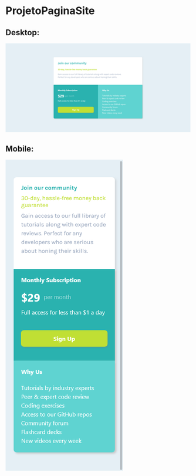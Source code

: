 # ProjetoPaginaSite
<h2>Desktop: </h2>
<p>
    <img width: "400" src="src/assets/imgReadMe/desktop.png"
</p>
  
<br>
  
<h2>Mobile: </h2>
<p>
    <img width: "400" src="src/assets/imgReadMe/mobile.png"
</p>

